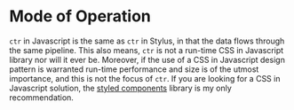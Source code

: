 # Mode of Operation

`ctr` in Javascript is the same as `ctr` in Stylus, in that the data flows through the same pipeline. This also means, `ctr` is not a run-time CSS in Javascript library nor will it ever be. Moreover, if the use of a CSS in Javascript design pattern is warranted run-time performance and size is of the utmost importance, and this is not the focus of `ctr`. If you are looking for a CSS in Javascript solution, the [styled components](https://github.com/styled-components/styled-components) library is my only recommendation.

<div class="cf"></div>
<div class="end"></div>

